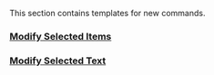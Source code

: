 This section contains templates for new commands.

### [Modify Selected Items](modify-selected-items.ini)

### [Modify Selected Text](modify-selected-text.ini)

